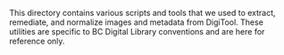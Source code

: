 This directory contains various scripts and tools that we used to extract, 
remediate, and normalize images and metadata from DigiTool. These utilities are 
specific to BC Digital Library conventions and are here for reference only.